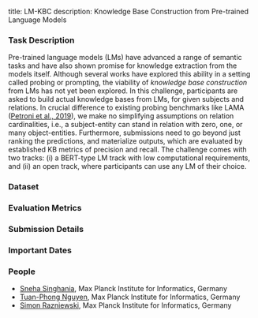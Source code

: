 title: LM-KBC
description: Knowledge Base Construction from Pre-trained Language Models

### Task Description

Pre-trained language models (LMs) have advanced a range of semantic tasks and have also shown promise for knowledge extraction from the models itself. Although several works have explored this ability in a setting called probing or prompting, the viability of _knowledge base construction_ from LMs has not yet been explored.
In this challenge, participants are asked to build actual knowledge bases from LMs, for given subjects and relations. In crucial difference to existing probing benchmarks like LAMA ([Petroni et al., 2019](https://arxiv.org/pdf/1909.01066.pdf)), we make no simplifying assumptions on relation cardinalities, i.e., a subject-entity can stand in relation with zero, one, or many object-entities. Furthermore, submissions need to go beyond just ranking the predictions, and materialize outputs, which are evaluated by established KB metrics of precision and recall. The challenge comes with two tracks: (i) a BERT-type LM track with low computational requirements, and (ii) an open track, where participants can use any LM of their choice.

### Dataset

### Evaluation Metrics

### Submission Details

### Important Dates

### People

- [Sneha Singhania](https://people.mpi-inf.mpg.de/~ssinghan/), Max Planck Institute for Informatics, Germany
- [Tuan-Phong Nguyen](https://www.tuan-phong.com/), Max Planck Institute for Informatics, Germany
- [Simon Razniewski](http://simonrazniewski.com/), Max Planck Institute for Informatics, Germany

